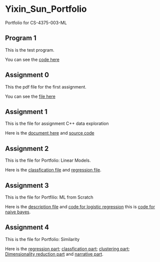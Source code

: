 # Yixin_Sun_Portfolio
 Portfolio for CS-4375-003-ML

## Program 1
 This is the test program.
 
 You can see the [code here](hello.py)

## Assignment 0

 This the pdf file for the first assignment.

 You can see the [file here](Overview_of_ML.pdf)

## Assignment 1

 This is the file for assignment C++ data exploration

 Here is the [document here](assignment2.docx) and [source code](Source.cpp)

## Assignment 2

 This is the file for Portfolio: Linear Models.
 
 Here is the [classfication file](Classfication.pdf) and [regression file](Regression.pdf).

## Assignment 3

 This is the file for Portfilio: ML from Scratch
 
 Here is the [description file](CS_4375_Description.pdf) and [code for logistic regression](log.cpp) this is [code for naive bayes](main.cpp).

## Assignment 4

 This is the file for Portfolio: Similarity

 Here is the [regression part](5-Regression.pdf); [classfication part](5-Classfication.pdf); [clustering part](5-Clustering.pdf); [Dimensionality reduction part](5-dimensionality-reduction.pdf) and [narrative part](5-Narrative.pdf).